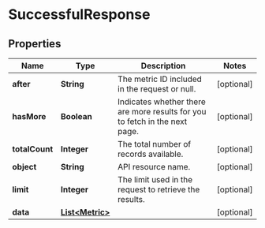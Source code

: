 
# SuccessfulResponse

## Properties
Name | Type | Description | Notes
------------ | ------------- | ------------- | -------------
**after** | **String** | The metric ID included in the request or null. |  [optional]
**hasMore** | **Boolean** | Indicates whether there are more results for you to fetch in the next page. |  [optional]
**totalCount** | **Integer** | The total number of records available. |  [optional]
**object** | **String** | API resource name. |  [optional]
**limit** | **Integer** | The limit used in the request to retrieve the results. |  [optional]
**data** | [**List&lt;Metric&gt;**](Metric.md) |  |  [optional]



